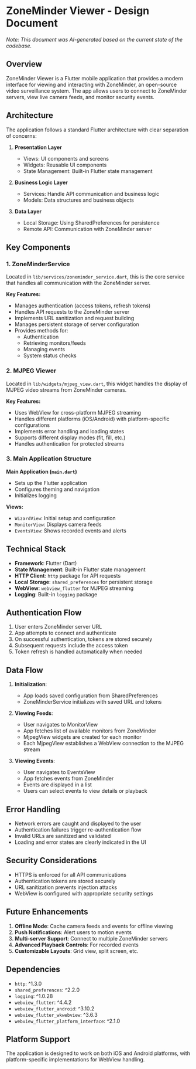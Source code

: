 # ZoneMinder Viewer - Design Document

*Note: This document was AI-generated based on the current state of the codebase.*

## Overview

ZoneMinder Viewer is a Flutter mobile application that provides a modern interface for viewing and interacting with ZoneMinder, an open-source video surveillance system. The app allows users to connect to ZoneMinder servers, view live camera feeds, and monitor security events.

## Architecture

The application follows a standard Flutter architecture with clear separation of concerns:

1. **Presentation Layer**
   - Views: UI components and screens
   - Widgets: Reusable UI components
   - State Management: Built-in Flutter state management

2. **Business Logic Layer**
   - Services: Handle API communication and business logic
   - Models: Data structures and business objects

3. **Data Layer**
   - Local Storage: Using SharedPreferences for persistence
   - Remote API: Communication with ZoneMinder server

## Key Components

### 1. ZoneMinderService

Located in `lib/services/zoneminder_service.dart`, this is the core service that handles all communication with the ZoneMinder server.

**Key Features:**
- Manages authentication (access tokens, refresh tokens)
- Handles API requests to the ZoneMinder server
- Implements URL sanitization and request building
- Manages persistent storage of server configuration
- Provides methods for:
  - Authentication
  - Retrieving monitors/feeds
  - Managing events
  - System status checks

### 2. MJPEG Viewer

Located in `lib/widgets/mjpeg_view.dart`, this widget handles the display of MJPEG video streams from ZoneMinder cameras.

**Key Features:**
- Uses WebView for cross-platform MJPEG streaming
- Handles different platforms (iOS/Android) with platform-specific configurations
- Implements error handling and loading states
- Supports different display modes (fit, fill, etc.)
- Handles authentication for protected streams

### 3. Main Application Structure

**Main Application (`main.dart`)**
- Sets up the Flutter application
- Configures theming and navigation
- Initializes logging

**Views:**
- `WizardView`: Initial setup and configuration
- `MonitorView`: Displays camera feeds
- `EventsView`: Shows recorded events and alerts

## Technical Stack

- **Framework**: Flutter (Dart)
- **State Management**: Built-in Flutter state management
- **HTTP Client**: `http` package for API requests
- **Local Storage**: `shared_preferences` for persistent storage
- **WebView**: `webview_flutter` for MJPEG streaming
- **Logging**: Built-in `logging` package

## Authentication Flow

1. User enters ZoneMinder server URL
2. App attempts to connect and authenticate
3. On successful authentication, tokens are stored securely
4. Subsequent requests include the access token
5. Token refresh is handled automatically when needed

## Data Flow

1. **Initialization**:
   - App loads saved configuration from SharedPreferences
   - ZoneMinderService initializes with saved URL and tokens

2. **Viewing Feeds**:
   - User navigates to MonitorView
   - App fetches list of available monitors from ZoneMinder
   - MjpegView widgets are created for each monitor
   - Each MjpegView establishes a WebView connection to the MJPEG stream

3. **Viewing Events**:
   - User navigates to EventsView
   - App fetches events from ZoneMinder
   - Events are displayed in a list
   - Users can select events to view details or playback

## Error Handling

- Network errors are caught and displayed to the user
- Authentication failures trigger re-authentication flow
- Invalid URLs are sanitized and validated
- Loading and error states are clearly indicated in the UI

## Security Considerations

- HTTPS is enforced for all API communications
- Authentication tokens are stored securely
- URL sanitization prevents injection attacks
- WebView is configured with appropriate security settings

## Future Enhancements

1. **Offline Mode**: Cache camera feeds and events for offline viewing
2. **Push Notifications**: Alert users to motion events
3. **Multi-server Support**: Connect to multiple ZoneMinder servers
4. **Advanced Playback Controls**: For recorded events
5. **Customizable Layouts**: Grid view, split screen, etc.

## Dependencies

- `http`: ^1.3.0
- `shared_preferences`: ^2.2.0
- `logging`: ^1.0.28
- `webview_flutter`: ^4.4.2
- `webview_flutter_android`: ^3.10.2
- `webview_flutter_wkwebview`: ^3.6.3
- `webview_flutter_platform_interface`: ^2.1.0

## Platform Support

The application is designed to work on both iOS and Android platforms, with platform-specific implementations for WebView handling.
